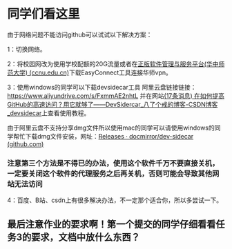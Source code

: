 # 同学们看这里

由于网络问题不能访问github可以试试以下解决方案：

1：切换网络。

2：将校园网改为使用学校配额的20G流量或者在[正版软件管理与服务平台(华中师范大学) (ccnu.edu.cn)](http://ms.ccnu.edu.cn/)下载EasyConnect工具连接华师vpn。

3：使用windows的同学可以下载devsidecar工具
阿里云盘链接链接：https://www.aliyundrive.com/s/FxmmAE2nhtL
并在网站[(17条消息) 在如何提高GitHub的高速访问？用它就够了——DevSidercar_八了个戒的博客-CSDN博客_devsidecar](https://blog.csdn.net/XH_jing/article/details/116117326?ops_request_misc=%7B%22request%5Fid%22%3A%22166385139116782425110111%22%2C%22scm%22%3A%2220140713.130102334..%22%7D&request_id=166385139116782425110111&biz_id=0&utm_medium=distribute.pc_search_result.none-task-blog-2~all~sobaiduend~default-1-116117326-null-null.142^v50^control,201^v3^add_ask&utm_term=DevSidercar&spm=1018.2226.3001.4187)上查看使用教程。

由于阿里云盘不支持分享dmg文件所以使用mac的同学可以请使用windows的同学帮忙下载dmg文件安装，网址：[Releases · docmirror/dev-sidecar (github.com)](https://github.com/docmirror/dev-sidecar/releases)

### 注意第三个方法是不得已的办法，使用这个软件千万不要直接关机，一定要关闭这个软件的代理服务之后再关机，否则可能会导致其他网站无法访问

4：百度、B站、csdn上有很多解决办法，不一定那个适合你，所以多尝试一下。

## 最后注意作业的要求啊！第一个提交的同学仔细看看任务3的要求，文档中放什么东西？